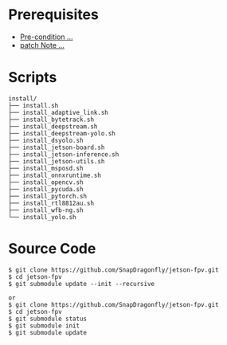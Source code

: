 # Prerequisites

- [Pre-condition ...](REFERENCE.md)
- [patch Note ...](../patch/NOTE.md)

# Scripts

```
install/
├── install.sh
├── install_adaptive_link.sh
├── install_bytetrack.sh
├── install_deepstream.sh
├── install_deepstream-yolo.sh
├── install_dsyolo.sh
├── install_jetson-board.sh
├── install_jetson-inference.sh
├── install_jetson-utils.sh
├── install_msposd.sh
├── install_onnxruntime.sh
├── install_opencv.sh
├── install_pycuda.sh
├── install_pytorch.sh
├── install_rtl8812au.sh
├── install_wfb-ng.sh
└── install_yolo.sh

```

# Source Code

```
$ git clone https://github.com/SnapDragonfly/jetson-fpv.git
$ cd jetson-fpv
$ git submodule update --init --recursive

or
$ git clone https://github.com/SnapDragonfly/jetson-fpv.git
$ cd jetson-fpv
$ git submodule status
$ git submodule init
$ git submodule update
```

